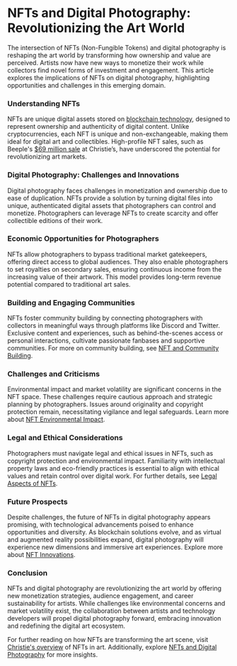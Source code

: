 # NFTs and Digital Photography: Revolutionizing the Art World

The intersection of NFTs (Non-Fungible Tokens) and digital photography is reshaping the art world by transforming how ownership and value are perceived. Artists now have new ways to monetize their work while collectors find novel forms of investment and engagement. This article explores the implications of NFTs on digital photography, highlighting opportunities and challenges in this emerging domain.

### Understanding NFTs

NFTs are unique digital assets stored on [blockchain technology](https://www.license-token.com/wiki/what-is-blockchain), designed to represent ownership and authenticity of digital content. Unlike cryptocurrencies, each NFT is unique and non-exchangeable, making them ideal for digital art and collectibles. High-profile NFT sales, such as Beeple's [$69 million sale](https://www.christies.com/features/Everydays-The-First-5000-Days-11728-7.aspx) at Christie’s, have underscored the potential for revolutionizing art markets.

### Digital Photography: Challenges and Innovations

Digital photography faces challenges in monetization and ownership due to ease of duplication. NFTs provide a solution by turning digital files into unique, authenticated digital assets that photographers can control and monetize. Photographers can leverage NFTs to create scarcity and offer collectible editions of their work.

### Economic Opportunities for Photographers

NFTs allow photographers to bypass traditional market gatekeepers, offering direct access to global audiences. They also enable photographers to set royalties on secondary sales, ensuring continuous income from the increasing value of their artwork. This model provides long-term revenue potential compared to traditional art sales.

### Building and Engaging Communities

NFTs foster community building by connecting photographers with collectors in meaningful ways through platforms like Discord and Twitter. Exclusive content and experiences, such as behind-the-scenes access or personal interactions, cultivate passionate fanbases and supportive communities. For more on community building, see [NFT and Community Building](https://www.license-token.com/wiki/nft-community-building).

### Challenges and Criticisms

Environmental impact and market volatility are significant concerns in the NFT space. These challenges require cautious approach and strategic planning by photographers. Issues around originality and copyright protection remain, necessitating vigilance and legal safeguards. Learn more about [NFT Environmental Impact](https://www.license-token.com/wiki/nft-environmental-impact).

### Legal and Ethical Considerations

Photographers must navigate legal and ethical issues in NFTs, such as copyright protection and environmental impact. Familiarity with intellectual property laws and eco-friendly practices is essential to align with ethical values and retain control over digital work. For further details, see [Legal Aspects of NFTs](https://www.license-token.com/wiki/legal-aspects-of-nf-ts).

### Future Prospects

Despite challenges, the future of NFTs in digital photography appears promising, with technological advancements poised to enhance opportunities and diversity. As blockchain solutions evolve, and as virtual and augmented reality possibilities expand, digital photography will experience new dimensions and immersive art experiences. Explore more about [NFT Innovations](https://www.license-token.com/wiki/nft-innovations).

### Conclusion

NFTs and digital photography are revolutionizing the art world by offering new monetization strategies, audience engagement, and career sustainability for artists. While challenges like environmental concerns and market volatility exist, the collaboration between artists and technology developers will propel digital photography forward, embracing innovation and redefining the digital art ecosystem.

For further reading on how NFTs are transforming the art scene, visit [Christie's overview](https://www.christies.com/features/What-are-NFTs-Technology-Law-and-Beyond-11711-1.aspx) of NFTs in art. Additionally, explore [NFTs and Digital Photography](https://www.license-token.com/wiki/nft-and-digital-photography) for more insights.